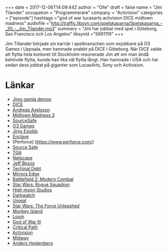 +++
date = 2017-12-06T14:09:44Z
author = "Olle"
draft = false
name = "Jim Tilander"
occupation = "Programmerare"
company = "Activision"
categories = ["episode"]
hashtags ="god of war lucasarts activision DICE midtown madness"
audiofile ="http://traffic.libsyn.com/spelskaparna/Spelskaparna_-_30_-_Jim_Tilander.mp3"
summary = "Jim har jobbat med spel i Göteborg, San Francisco och Los Angeles"
libsynid ="5991119"
+++

Jim Tillander började sin karriär i spelbranschen som exjobbare på O3 Games i Uppsala, men hamnade snabbt på DICE i Göteborg. När DICE valde att flytta hela kontoret till Stockholm resonerade Jim att om man ändå behövde flytta, kunde han lika väl flytta långt. Han hamnade i USA och har sedan dess jobbat på giganter som LucasArts, Sony och Activision.

# Länkar
* [Jims gamla demos](https://www.tilander.org/aurora2/Prehistoric_Demos/index.html)
* [DICE](http://www.dice.se/)
* [Andreas Axelsson](http://spelskaparna.com/episode/8/)
* [Midtown Madness 3](https://www.youtube.com/watch?v=_9wZUIC_4vQ)
* [SourceSafe](https://en.wikipedia.org/wiki/Microsoft_Visual_SourceSafe)
* [O3 Games](https://en.wikipedia.org/wiki/Starbreeze_Studios)
* [Jims Exjobb](https://www.tilander.org/pub/starbreeze-landscape.pdf)
* [Enclave](https://www.youtube.com/watch?v=llXVrlNZRnw)
* [Perforce]  (https://www.perforce.com/)
* [Source Safe](https://en.wikipedia.org/wiki/Microsoft_Visual_SourceSafe)
* [TGA](https://en.wikipedia.org/wiki/Truevision_TGA)
* [Netscape](https://www.joelonsoftware.com/2000/04/06/things-you-should-never-do-part-i/)
* [Jeff Bezos](https://finance.yahoo.com/news/jeff-bezos-two-types-decisions-220242140.html)
* [Techinal Debt](https://en.wikipedia.org/wiki/Technical_debt)
* [Mirrors Edge](https://www.youtube.com/watch?v=p-OUNPqRzII)
* [Battlefield 2: Modern Combat](https://www.youtube.com/watch?v=MztGaAZQRdI)
* [Star Wars: Rogue Squadron](https://www.youtube.com/watch?v=Dqd3XJakRaE)
* [High moon Studios](http://www.highmoonstudios.com/)
* [Darkwatch](https://www.youtube.com/watch?v=QveUnkabn1M)
* [Unreal](https://www.unrealengine.com/en-US/what-is-unreal-engine-4)
* [Star Wars: The Force Unleashed](https://www.youtube.com/watch?v=KZu36UKAvyg)
* [Monkey Island](https://www.youtube.com/watch?v=UAvuZsflglw)
* [Loom](https://www.youtube.com/watch?v=zQJVM-R3PxY)
* [God of War III](https://www.youtube.com/watch?v=bH5ptvpS1ic)
* [Critical Path](https://en.wikipedia.org/wiki/Critical_path_method)
* [Activision](https://www.activision.com/)
* [Midway](https://en.wikipedia.org/wiki/Midway_Games)
* [Anders Hejdenberg](http://spelskaparna.com/episode/19/)

